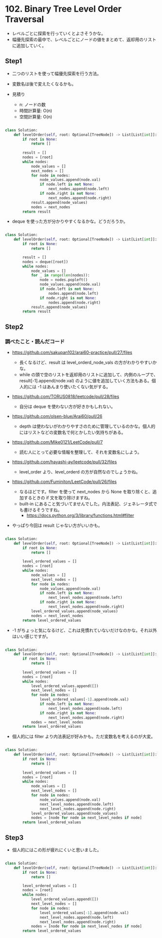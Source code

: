 # 102. Binary Tree Level Order Traversal

- レベルごとに探索を行っていくとよさそうかな。
- 幅優先探索の最中で、レベルごとにノードの値をまとめて、返却用のリストに追加していく。

## Step1

- 二つのリストを使って幅優先探索を行う方法。
- 変数名は後で変えたくなるかも。

- 見積り
    - n: ノードの数
    - 時間計算量: O(n)
    - 空間計算量: O(n)

```python

class Solution:
    def levelOrder(self, root: Optional[TreeNode]) -> List[List[int]]:
        if root is None:
            return []
        
        result = []
        nodes = [root]
        while nodes:
            node_values = []
            next_nodes = []
            for node in nodes:
                node_values.append(node.val)
                if node.left is not None:
                    next_nodes.append(node.left)
                if node.right is not None:
                    next_nodes.append(node.right)
            result.append(node_values)
            nodes = next_nodes
        return result

```

- deque を使った方が分かりやすくなるかな。どうだろうか。

```python

class Solution:
    def levelOrder(self, root: Optional[TreeNode]) -> List[List[int]]:
        if root is None:
            return []

        result = []
        nodes = deque([root])
        while nodes:
            node_values = []
            for _ in range(len(nodes)):
                node = nodes.popleft()
                node_values.append(node.val)
                if node.left is not None:
                    nodes.append(node.left)
                if node.right is not None:
                    nodes.append(node.right)
            result.append(node_values)
        return result

```

## Step2

### 調べたこと・読んだコード

- https://github.com/sakupan102/arai60-practice/pull/27/files
    - 長くなるけど、result は level_orderd_node_vals の方がわかりやすいかな。
    - while の頭で空のリストを返却用のリストに追加して、内側のループで、result[-1].append(node.val) のように値を追加していく方法もある。個人的には -1 はあんまり使いたくない気がする。
- https://github.com/TORUS0818/leetcode/pull/28/files
    - 自分は deque を使わない方が好きかもしれない。
- https://github.com/olsen-blue/Arai60/pull/26
    - depth は使わないがわかりやすさのために管理しているのかな。個人的にはリストなどの変数名で何とかしたい気持ちがある。
- https://github.com/Mike0121/LeetCode/pull/7
    - 読む人にとって必要な情報を整理して、それを変数名にしよう。
- https://github.com/hayashi-ay/leetcode/pull/32/files
    - level_order より、level_orderd の方が自然なのでしょうかね。
- https://github.com/Fuminiton/LeetCode/pull/26/files
    - なるほどです。filter を使って next_nodes から None を取り除くと、追加するときの if 文を取り除けますね。
    - built-in にあること気づいてませんでした。内法表記、ジェネレータ式でも書けるそうですね。
        - https://docs.python.org/3/library/functions.html#filter

- やっぱり今回は result じゃない方がいいかも。

```python

class Solution:
    def levelOrder(self, root: Optional[TreeNode]) -> List[List[int]]:
        if root is None:
            return []
        
        level_ordered_values = []
        nodes = [root]
        while nodes:
            node_values = []
            next_level_nodes = []
            for node in nodes:
                node_values.append(node.val)
                if node.left is not None:
                    next_level_nodes.append(node.left)
                if node.right is not None:
                    next_level_nodes.append(node.right)
            level_ordered_values.append(node_values)
            nodes = next_level_nodes
        return level_ordered_values

```

- -1 がちょっと気になるけど、これは見慣れていないだけなのかな。それ以外はいい感じですが。

```python

class Solution:
    def levelOrder(self, root: Optional[TreeNode]) -> List[List[int]]:
        if root is None:
            return []
        
        level_ordered_values = []
        nodes = [root]
        while nodes:
            level_ordered_values.append([])
            next_level_nodes = []
            for node in nodes:
                level_ordered_values[-1].append(node.val)
                if node.left is not None:
                    next_level_nodes.append(node.left)
                if node.right is not None:
                    next_level_nodes.append(node.right)
            nodes = next_level_nodes
        return level_ordered_values

```

- 個人的には filter より内法表記が好みかも。ただ変数名を考えるのが大変。

```python

class Solution:
    def levelOrder(self, root: Optional[TreeNode]) -> List[List[int]]:
        if root is None:
            return []
        
        level_ordered_values = []
        nodes = [root]
        while nodes:
            node_values = []
            next_level_nodes = []
            for node in nodes:
                node_values.append(node.val)
                next_level_nodes.append(node.left)
                next_level_nodes.append(node.right)
            level_ordered_values.append(node_values)
            nodes = [node for node in next_level_nodes if node]
        return level_ordered_values

```

## Step3

- 個人的にはこの形が疲れにくいと思いました。

```python

class Solution:
    def levelOrder(self, root: Optional[TreeNode]) -> List[List[int]]:
        if root is None:
            return []

        level_ordered_values = []
        nodes = [root]
        while nodes:
            level_ordered_values.append([])
            next_level_nodes = []
            for node in nodes:
                level_ordered_values[-1].append(node.val)
                next_level_nodes.append(node.left)
                next_level_nodes.append(node.right)
            nodes = [node for node in next_level_nodes if node]
        return level_ordered_values

```